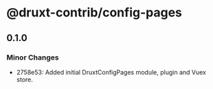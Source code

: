 # @druxt-contrib/config-pages

## 0.1.0

### Minor Changes

- 2758e53: Added initial DruxtConfigPages module, plugin and Vuex store.
